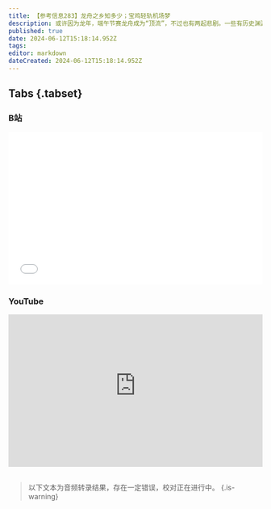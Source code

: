 ```yaml
---
title: 【参考信息283】龙舟之乡知多少；宝鸡轻轨机场梦
description: 或许因为龙年，端午节赛龙舟成为“顶流”，不过也有两起悲剧。一些有历史渊源的地方大搞“龙舟经济”，但很多地方并没有龙舟文化也一拥而上，有点儿“特色小镇”的苗头。宝鸡十几年的轻轨梦和机场梦，只能实现一半。因交通而兴、又因交通而衰，宝鸡还能重塑枢纽地位吗？欧洲议会选举，极右翼收获颇丰，尤其是在法德都领先执政党，但未能📄攻克北欧，而中间派政党在东欧表现强劲。马克龙再度豪赌，而苏纳克似乎在放飞自我。
published: true
date: 2024-06-12T15:18:14.952Z
tags: 
editor: markdown
dateCreated: 2024-06-12T15:18:14.952Z
---
```


## Tabs {.tabset}
### B站
<div style="position: relative; padding: 30% 45%;">
<iframe style="position: absolute; width: 100%; height: 100%; left: 0; top: 0;" src="//player.bilibili.com/player.html?&bvid=BV1Cy411B7Bk&page=1&as_wide=1&high_quality=1&danmaku=1&autoplay=0" scrolling="no" border="0" frameborder="no" framespacing="0" allowfullscreen="true"></iframe>
</div>

### YouTube
<div style="position: relative; padding: 30% 45%;">
<iframe style="position: absolute; top: 0; left: 0; width: 100%; height: 100%;" src="https://www.youtube-nocookie.com/embed/YouTubeVID" title="YouTube video player" frameborder="0" allow="accelerometer; autoplay; clipboard-write; encrypted-media; gyroscope; picture-in-picture" allowfullscreen></iframe>
</div>

## 

> 以下文本为音频转录结果，存在一定错误，校对正在进行中。
{.is-warning}

